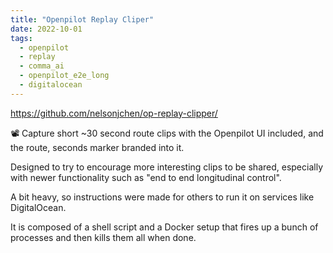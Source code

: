 ```yaml
---
title: "Openpilot Replay Cliper"
date: 2022-10-01
tags:
  - openpilot
  - replay
  - comma_ai
  - openpilot_e2e_long
  - digitalocean
---
```


https://github.com/nelsonjchen/op-replay-clipper/

📽 Capture short ~30 second route clips with the Openpilot UI included, and the route, seconds marker branded into it.

Designed to try to encourage more interesting clips to be shared, especially with newer functionality such as "end to end longitudinal control".

A bit heavy, so instructions were made for others to run it on services like DigitalOcean.

It is composed of a shell script and a Docker setup that fires up a bunch of processes and then kills them all when done.
